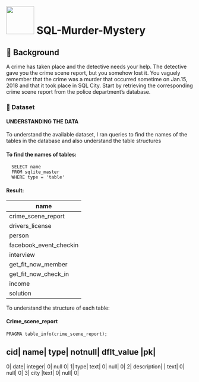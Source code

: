 # <img src = "https://user-images.githubusercontent.com/94797745/146946052-cd0b562f-fcb3-4a7a-8eb7-4cda515a75a4.png" width = "75" height = "75"> SQL-Murder-Mystery
## 📝 Background
A crime has taken place and the detective needs your help. The detective gave you the crime scene report, but you somehow lost it. You vaguely remember that the crime was a murder that occurred sometime on Jan.15, 2018 and that it took place in SQL City. Start by retrieving the corresponding crime scene report from the police department’s database. 

### 📂 Dataset
#### UNDERSTANDING THE DATA
To understand the available dataset, I ran queries to find the names of the tables in the database and also understand the table structures

#### To find the names of tables:
      SELECT name
      FROM sqlite_master
      WHERE type = 'table'
#### Result:
| name                   | 
|  -------------         |
| crime_scene_report     |
| drivers_license|
| person|
| facebook_event_checkin |
| interview |
| get_fit_now_member |
| get_fit_now_check_in |
| income |
| solution |

To understand the structure of each table:
#### Crime_scene_report
	PRAGMA table_info(crime_scene_report);
cid|	name|	type|	notnull|	dflt_value	|pk|
-------------
0|	date|	integer|	0|	null	0|
1|	type|	text|	0|	null|	0|
2|	description| |	text|	0|	null|	0|
3|	city	|text|	0|	null|	0|
